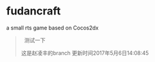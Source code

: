 # fudancraft
a small rts game based on Cocos2dx

>   测试一下
>
>   这是赵凌丰的branch
>	更新时间2017年5月6日14:08:45
